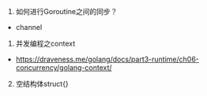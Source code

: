 1. 如何进行Goroutine之间的同步？
 - channel
1. 并发编程之context
  - https://draveness.me/golang/docs/part3-runtime/ch06-concurrency/golang-context/
2. 空结构体struct{}
